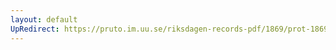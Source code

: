 ```yaml
---
layout: default
UpRedirect: https://pruto.im.uu.se/riksdagen-records-pdf/1869/prot-1869--fk--130/prot-1869--fk--130_020.pdf
---
```

